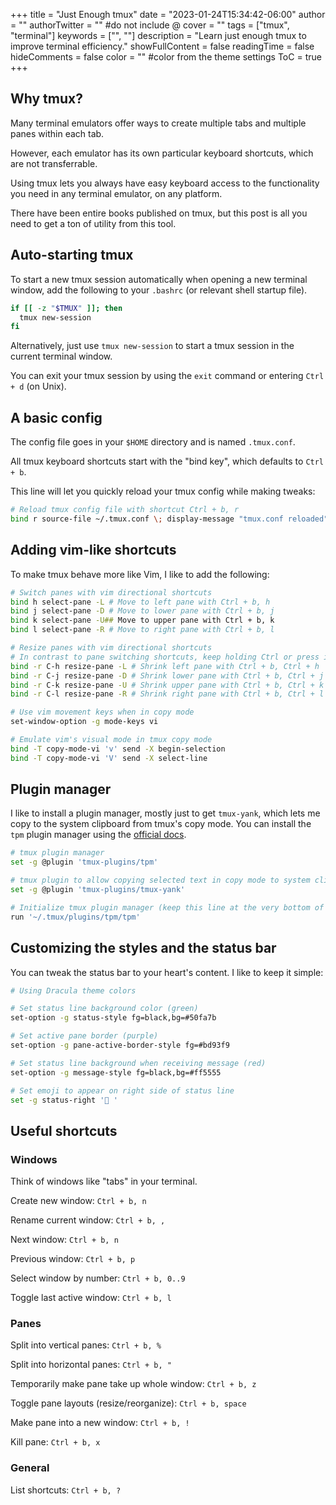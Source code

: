 +++
title = "Just Enough tmux"
date = "2023-01-24T15:34:42-06:00"
author = ""
authorTwitter = "" #do not include @
cover = ""
tags = ["tmux", "terminal"]
keywords = ["", ""]
description = "Learn just enough tmux to improve terminal efficiency."
showFullContent = false
readingTime = false
hideComments = false
color = "" #color from the theme settings
ToC = true
+++

## Why tmux?
Many terminal emulators offer ways to create multiple tabs and multiple panes within each tab.

However, each emulator has its own particular keyboard shortcuts, which are not transferrable.

Using tmux lets you always have easy keyboard access to the functionality you need in any terminal emulator, on any platform.

There have been entire books published on tmux, but this post is all you need to get a ton of utility from this tool.

## Auto-starting tmux
To start a new tmux session automatically when opening a new terminal window, add the following to your `.bashrc` (or relevant shell startup file).

```bash
if [[ -z "$TMUX" ]]; then
  tmux new-session
fi
```

Alternatively, just use `tmux new-session` to start a tmux session in the current terminal window.

You can exit your tmux session by using the `exit` command or entering `Ctrl + d` (on Unix).

## A basic config
The config file goes in your `$HOME` directory and is named `.tmux.conf`.

All tmux keyboard shortcuts start with the "bind key", which defaults to `Ctrl + b`.

This line will let you quickly reload your tmux config while making tweaks:
```bash
# Reload tmux config file with shortcut Ctrl + b, r
bind r source-file ~/.tmux.conf \; display-message "tmux.conf reloaded"
```

## Adding vim-like shortcuts
To make tmux behave more like Vim, I like to add the following:
```bash
# Switch panes with vim directional shortcuts
bind h select-pane -L # Move to left pane with Ctrl + b, h
bind j select-pane -D # Move to lower pane with Ctrl + b, j
bind k select-pane -U## Move to upper pane with Ctrl + b, k
bind l select-pane -R # Move to right pane with Ctrl + b, l

# Resize panes with vim directional shortcuts
# In contrast to pane switching shortcuts, keep holding Ctrl or press it again
bind -r C-h resize-pane -L # Shrink left pane with Ctrl + b, Ctrl + h
bind -r C-j resize-pane -D # Shrink lower pane with Ctrl + b, Ctrl + j
bind -r C-k resize-pane -U # Shrink upper pane with Ctrl + b, Ctrl + k
bind -r C-l resize-pane -R # Shrink right pane with Ctrl + b, Ctrl + l

# Use vim movement keys when in copy mode
set-window-option -g mode-keys vi

# Emulate vim's visual mode in tmux copy mode
bind -T copy-mode-vi 'v' send -X begin-selection
bind -T copy-mode-vi 'V' send -X select-line
```


## Plugin manager
I like to install a plugin manager, mostly just to get `tmux-yank`, which lets me copy to the system clipboard from tmux's copy mode. You can install the `tpm` plugin manager using the [official docs](https://github.com/tmux-plugins/tpm).

```bash
# tmux plugin manager
set -g @plugin 'tmux-plugins/tpm'

# tmux plugin to allow copying selected text in copy mode to system clipboard
set -g @plugin 'tmux-plugins/tmux-yank'

# Initialize tmux plugin manager (keep this line at the very bottom of tmux.conf)
run '~/.tmux/plugins/tpm/tpm'
```

## Customizing the styles and the status bar
You can tweak the status bar to your heart's content. I like to keep it simple:
```bash
# Using Dracula theme colors

# Set status line background color (green)
set-option -g status-style fg=black,bg=#50fa7b

# Set active pane border (purple)
set-option -g pane-active-border-style fg=#bd93f9

# Set status line background when receiving message (red)
set-option -g message-style fg=black,bg=#ff5555

# Set emoji to appear on right side of status line
set -g status-right '💾 '
```

## Useful shortcuts

### Windows
Think of windows like "tabs" in your terminal.

Create new window: `Ctrl + b, n`

Rename current window: `Ctrl + b, ,`

Next window: `Ctrl + b, n`

Previous window: `Ctrl + b, p`

Select window by number: `Ctrl + b, 0..9`

Toggle last active window: `Ctrl + b, l`

### Panes
Split into vertical panes: `Ctrl + b, %`

Split into horizontal panes: `Ctrl + b, "`

Temporarily make pane take up whole window: `Ctrl + b, z`

Toggle pane layouts (resize/reorganize): `Ctrl + b, space`

Make pane into a new window: `Ctrl + b, !`

Kill pane: `Ctrl + b, x`

### General
List shortcuts: `Ctrl + b, ?`
